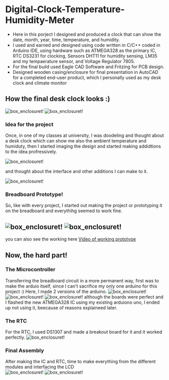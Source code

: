 # Digital-Clock-Temperature-Humidity-Meter

<ul>
  <li>Here in this porject I designed and produced a clock that can show the date, month, year, time, temperature, and humidity.</li>
  <li>I used and earned and designed using code written in C/C++ coded in Arduino IDE, using hardware such as ATMEGA328 as the primary IC, RTC DS3231 for clocking, Sensors DHT11 for humidity sensing, LM35 and my tempaerature sensor, and Voltage Regulator 7805.</li>
  <li>For the final build used Eagle CAD Software and Fritzing for PCB design.</li>
  <li>Designed wooden casing/enclosure for final presentation in AutoCAD for a completed end-user product, which I personally used as my desk clock and climate monitor</li>
</ul>  
  
## How the final desk clock looks :) 

![box_enclosuret!](img/box_enclosure9-min.png "box_enclosure")
![box_enclosuret!](img/box_enclosure10-min.png "box_enclosure")

### Idea for the project


Once, in one of my classes at university, I was doodeling and thought about a desk clock which can show me also the ambient temperature and humiduty, then I started imaging the design and started making addidtions to the idea profressively. 

![box_enclosuret!](img/idea_sketch1-min.png "box_enclosure")

and thought about the interface and other additions I can make to it. 

![box_enclosuret!](flowchart._schematic_block_diagram/LCD_interface_sketch.JPG "box_enclosure")

### Breadboard Prototype! 

So, like with every project, I started out making the project or prototyping it on the breadboard and everythihg seemed to work fine. 

![box_enclosuret!](img/bread_board_build1-min.png "box_enclosure")
![box_enclosuret!](img/bread_board_build2-min.png "box_enclosure")
---

you can also see the working here [Video of working prototype](videos/prototype1.AVI "Video of working prototype")

## Now, the hard part! 
### The Microcontroller
Transferring the breadboard circuit in a more permanent way, first was to make the arduio itself, since I can't sacrifice my only one arduino for this project :) 
Here, I made 2 versions of the arduino. 
![box_enclosuret!](img/arduino_boards-min.png "box_enclosure")
![box_enclosuret!](img/prototype1_arduino-min.png"box_enclosure")
![box_enclosuret!](img/prototype1_arduino_soldering-min.png")
although the boards were perfect and I flashed the new ATMEGA328 IC using my existing arduiono uno, I ended up not using it, beecause of reasons explaineed later.
### The RTC 
For the RTC, I used DS1307 and made a breakout board for it and it worked perfectly. 
![box_enclosuret!](img/prototype1_RTC-min.png "box_enclosure")

### Final Assembly 
After making the IC and RTC, time to make everything from the different modules and interfacing the LCD  
![box_enclosuret!](img/prototype1_RTC-min.png "box_enclosure")
![box_enclosuret!](img/prototype1_RTC-min.png "box_enclosure")






